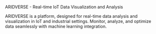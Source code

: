 ARIDVERSE - Real-time IoT Data Visualization and Analysis

ARIDVERSE is a platform, designed for real-time data analysis and visualization in IoT and industrial settings. Monitor, analyze, and optimize data seamlessly with machine learning integration.

